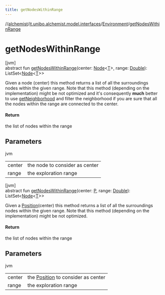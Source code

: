 ```yaml
---
title: getNodesWithinRange
---
```

//[alchemist](../../../index.html)/[it.unibo.alchemist.model.interfaces](../index.html)/[Environment](index.html)/[getNodesWithinRange](get-nodes-within-range.html)



# getNodesWithinRange



[jvm]\
abstract fun [getNodesWithinRange](get-nodes-within-range.html)(center: [Node](../-node/index.html)<[T](../../it.unibo.alchemist.boundary.interfaces/-output-monitor/index.html)>, range: [Double](https://kotlinlang.org/api/latest/jvm/stdlib/kotlin/-double/index.html)): ListSet<[Node](../-node/index.html)<[T](../../it.unibo.alchemist.boundary.interfaces/-output-monitor/index.html)>>



Given a node (center) this method returns a list of all the surroundings nodes within the given range. Note that this method (depending on the implementation) might be not optimized and it's consequently **much** better to use [getNeighborhood](get-neighborhood.html) and filter the neighborhood if you are sure that all the nodes within the range are connected to the center.



#### Return



the list of nodes within the range



## Parameters


jvm

| | |
|---|---|
| center | the node to consider as center |
| range | the exploration range |





[jvm]\
abstract fun [getNodesWithinRange](get-nodes-within-range.html)(center: [P](../../it.unibo.alchemist.boundary.interfaces/-output-monitor/index.html), range: [Double](https://kotlinlang.org/api/latest/jvm/stdlib/kotlin/-double/index.html)): ListSet<[Node](../-node/index.html)<[T](../../it.unibo.alchemist.boundary.interfaces/-output-monitor/index.html)>>



Given a [Position](../-position/index.html)(center) this method returns a list of all the surroundings nodes within the given range. Note that this method (depending on the implementation) might be not optimized.



#### Return



the list of nodes within the range



## Parameters


jvm

| | |
|---|---|
| center | the [Position](../-position/index.html) to consider as center |
| range | the exploration range |




